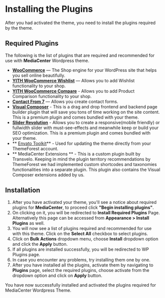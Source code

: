 # Installing the Plugins

After you had activated the theme, you need to install the plugins required by the theme.

## Required Plugins

The following is the list of plugins that are required and recommended for use with **MediaCenter** Wordpress theme.

* **[WooCommerce](https://wordpress.org/plugins/woocommerce/)** — The Shop engine for your WordPress site that helps you sell online beautifully.
* **[YITH WooCommerce Wishlist](https://wordpress.org/plugins/yith-woocommerce-wishlist/)** — Allows you to add Wishlist functionality to your shop.
* **[YITH WooCommerce Compare](https://wordpress.org/plugins/yith-woocommerce-compare/)** - Allows you to add Product Comparison functionality to your shop.
* **[Contact From 7](https://wordpress.org/plugins/contact-form-7/)** — Allows you create contact forms.
* **[Visual Composer](http://codecanyon.net/item/visual-composer-page-builder-for-wordpress/242431)** - This is a drag and drop frontend and backend page builder plugin that will save you tons of time working on the site content. This is a premium plugin and comes bundled with your theme.
* **[Slider Revolution](http://codecanyon.net/item/slider-revolution-responsive-wordpress-plugin/2751380/)** - Allows you to create a responsive(mobile friendly) or fullwidth slider with must-see-effects and meanwhile keep or build your SEO optimization. This is a premium plugin and comes bundled with your theme.
* ** [Envato Toolkit](https://github.com/envato/envato-wordpress-toolkit)** - Used for updating the theme directly from your ThemeForest account.
* ** MediaCenter Extensions ** - This is a custom plugin built by Transvelo. Keeping in mind the plugin territory recommendations by ThemeForest we had implemented custom shortcodes and taxonomies functionalities into a separate plugin. This plugin also contains the Visual Composer extensions added by us.

## Installation

1. After you have activated your theme, you'll see a notice about required plugins for **MediaCenter**, to proceed click **"Begin installing plugins"**.
2. On clicking on it, you will be redirected to **Install Required Plugins** Page. Alternatively this page can be accessed from **Appearance > Install Plugins** as well.
3. You will now see a list of plugins required and recommended for use with this theme. Click on the **Select All** checkbox to select plugins.
4. Click on **Bulk Actions** dropdown menu, choose **Install** dropdown option and click the **Apply** button.
5. If all plugins are installed successfully, you will be redirected to WP Plugins page.
6. In case you encounter any problems, try installing them one by one.
7. After you have installed all the plugins, activate them by navigating to **Plugins** page, select the required plugins, choose activate from the dropdown option and click on **Apply** button.

You have now successfully installed and activated the plugins required for MediaCenter Wordpress Theme.


